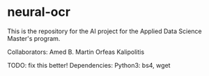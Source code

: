 # neural-ocr

This is the repository for the AI project for the Applied Data Science Master's program.

Collaborators:  Amed B. Martin
                Orfeas Kalipolitis

TODO: fix this better!
Dependencies:
    Python3: bs4, wget



